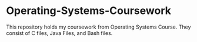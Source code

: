 # Operating-Systems-Coursework
This repository holds my coursework from Operating Systems Course. They consist of C files, Java Files, and Bash files.
